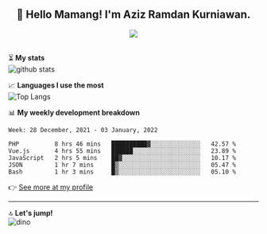 <h2 align="center">👋 Hello Mamang! I'm Aziz Ramdan Kurniawan.</h2>  
<p align="center">
  <img src="https://komarev.com/ghpvc/?username=azizramdan"> <br><br>
</p>
    
⏳ **My stats**  
![github stats](https://github-readme-stats.vercel.app/api?username=azizramdan&show_icons=true&count_private=true&title_color=000&hide_border=true&hide_title=true)  

📈 **Languages I use the most**  
![Top Langs](https://github-readme-stats.vercel.app/api/top-langs/?username=azizramdan&layout=compact&langs_count=6&hide=tsql&hide_border=true&hide_title=true&exclude_repo=Futsal-Go,Futsal-Go-Admin,Sistem-Informasi-Sensus-Harian-Rawat-Inap)  

📊 **My weekly development breakdown**
<!--START_SECTION:waka-->
```text
Week: 28 December, 2021 - 03 January, 2022

PHP          8 hrs 46 mins   ██████████▓░░░░░░░░░░░░░░   42.57 % 
Vue.js       4 hrs 55 mins   ██████░░░░░░░░░░░░░░░░░░░   23.89 % 
JavaScript   2 hrs 5 mins    ██▓░░░░░░░░░░░░░░░░░░░░░░   10.17 % 
JSON         1 hr 7 mins     █▒░░░░░░░░░░░░░░░░░░░░░░░   05.47 % 
Bash         1 hr 3 mins     █▒░░░░░░░░░░░░░░░░░░░░░░░   05.10 % 
```
<!--END_SECTION:waka-->
👉 [See more at my profile](https://wakatime.com/@azizramdan)
***
🔝 **Let's jump!**  
![dino](https://raw.githubusercontent.com/azizramdan/azizramdan/master/dino.gif)  
